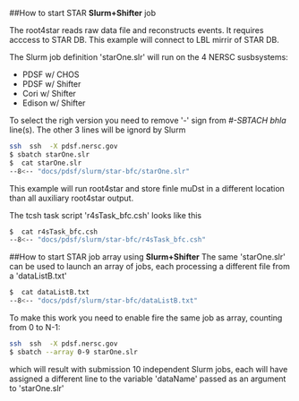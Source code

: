 ##How to start STAR  **Slurm+Shifter**  job

The root4star reads raw data file and reconstructs events. It requires acccess to STAR DB. This example will connect to LBL mirrir of STAR DB.

The Slurm job definition 'starOne.slr' will run on the 4 NERSC susbsystems:

* PDSF w/ CHOS
* PDSF w/ Shifter
* Cori w/ Shifter
* Edison w/ Shifter

To select the righ version you need to remove '-' sign from *#-SBTACH bhla* line(s). The other 3 lines will be ignord by Slurm 

```bash
ssh  ssh  -X pdsf.nersc.gov
$ sbatch starOne.slr
$  cat starOne.slr
--8<-- "docs/pdsf/slurm/star-bfc/starOne.slr"
```
This example will run root4star and store finle muDst in a different location than all auxiliary root4star output.<br>

The tcsh task script 'r4sTask_bfc.csh' looks like this
```bash
$  cat r4sTask_bfc.csh
--8<-- "docs/pdsf/slurm/star-bfc/r4sTask_bfc.csh"
```

##How to start STAR  job array using **Slurm+Shifter**
The same 'starOne.slr' can be used to launch an array of jobs, each processing a different file from a 'dataListB.txt'
```bash
$  cat dataListB.txt
--8<-- "docs/pdsf/slurm/star-bfc/dataListB.txt"
```

To make this work you need to enable fire the same job as array, counting from 0 to N-1:
```bash
ssh  ssh  -X pdsf.nersc.gov
$ sbatch --array 0-9 starOne.slr
```
which will result with submission  10 independent Slurm jobs, each will have assigned a different line to the variable 'dataName' passed as an argument to 'starOne.slr'



      
